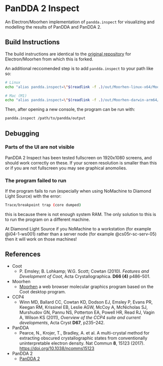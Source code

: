 # PanDDA 2 Inspect
An Electron/Moorhen implementation of `pandda.inspect` for visualizing and modelling the results of PanDDA and PanDDA 2.

## **Build Instructions**

The build instructions are identical to the [original repository](./MoorhenElectronREADME.md) for Electron/Moorhen from which this is forked.

An additional reccomended step is to add `pandda.inspect` to your path like so:

```bash
# Linux
echo "alias pandda.inspect=\"$(readlink -f .)/out/Moorhen-linux-x64/Moorhen\"" >> ~/.bashrc

# Mac (M1)
echo "alias pandda.inspect=\"$(readlink -f .)/out/Moorhen-darwin-arm64/Moorhen.app/Contents/MacOS/Moorhen\"" >> ~/.bashrc
```

Then, after opening a new console, the program can be run with:

```bash
pandda.inspect /path/to/pandda/output
```

## Debugging

### Parts of the UI are not visible

PanDDA 2 Inspect has been tested fullscreen on 1920x1080 screens, and should work correctly on these. If your screen resolution is smaller than this or if you are not fullscreen you may see graphical anomolies. 

### The program failed to run

If the program fails to run (especially when using NoMachine to Diamond Light Source) with the error:

```bash
Trace/breakpoint trap (core dumped)
```

this is because there is not enough system RAM. The only solution to this is to run the program on a different machine. 

At Diamond Light Source if you NoMachine to a workstation (for example @i04-1-ws001) rather than a server node (for example @cs05r-sc-serv-05) then it will work on those machines!

## **References**

* Coot
    * P. Emsley; B. Lohkamp; W.G. Scott; Cowtan (2010). *Features and Development of Coot*, Acta Crystallographica. **D66 (4)** p486–501.
* Moorhen
    * [Moorhen](https://github.com/moorhen-coot/Moorhen/) a web browser molecular graphics program based on the Coot desktop program.
* CCP4
    * Winn MD, Ballard CC, Cowtan KD, Dodson EJ, Emsley P, Evans PR, Keegan RM, Krissinel EB, Leslie AGW, McCoy A, McNicholas SJ, Murshudov GN, Pannu NS, Potterton EA, Powell HR, Read RJ, Vagin A, Wilson KS (2011), *Overview of the CCP4 suite and current developments*, Acta Cryst **D67**, p235–242.
* PanDDA
    * Pearce, N., Krojer, T., Bradley, A. et al. A multi-crystal method for extracting obscured crystallographic states from conventionally uninterpretable electron density. Nat Commun **8**, 15123 (2017). https://doi.org/10.1038/ncomms15123
* PanDDA 2
    * [PanDDA 2](https://github.com/ConorFWild/pandda_2_gemmi) 